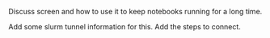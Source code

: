 Discuss screen and how to use it to keep notebooks running for a long time.

Add some slurm tunnel information for this.  Add the steps to connect.
